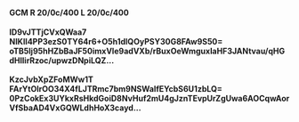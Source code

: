 #### GCM R 20/0c/400 L 20/0c/400
**lD9vJTTjCVxQWaa7**<br/>**NIKlI4PP3ezS0TY64r6+O5h1dlQOyPSY30G8FAw9S50=**<br/>**oTB5lj95hHZbBaJF50imxVIe9adVXb/rBuxOeWmguxIaHF3JANtvau/qHGdHllirRzoc/upwzDNpiLQZ...**<br/><br/>
**KzcJvbXpZFoMWw1T**<br/>**FArYtOlrOO34X4fLJTRmc7bm9NSWaIfEYcbS6U1zbLQ=**<br/>**0PzCokEx3UYkxRsHkdGoiD8NvHuf2mU4gJznTEvpUrZgUwa6AOCqwAorVfSbaAD4VxGQWLdhHoX3cayd...**